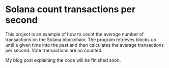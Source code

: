 # Solana count transactions per second

This project is an example of how to count the average number of transactions on the Solana blockchain. The program retrieves blocks up until a given time into the past and then calculates the average transactions per second. Vote transactions are no counted.

My blog post explaining the code will be finished soon.
